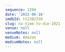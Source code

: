 ```yaml
---
sequence: 1284
date: '2022-06-16'
imdbId: tt2382320
slug: no-time-to-die-2021
venue: null
venueNotes: null
medium: Amazon
mediumNotes: null
---
```


